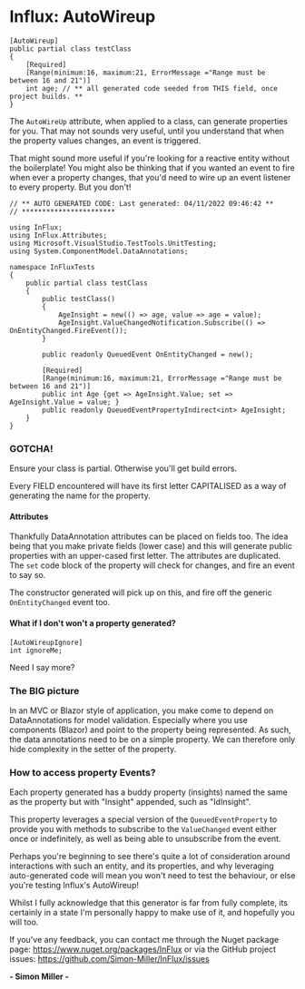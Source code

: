 ﻿# Influx: AutoWireup

```
[AutoWireup]
public partial class testClass
{
    [Required]
    [Range(minimum:16, maximum:21, ErrorMessage ="Range must be between 16 and 21")]
    int age; // ** all generated code seeded from THIS field, once project builds. **
}
```

The ```AutoWireUp``` attribute, when applied to a class, can generate properties for you.
That may not sounds very useful, until you understand that when the property values changes,
an event is triggered.

That might sound more useful if you're looking for a reactive entity without the boilerplate!
You might also be thinking that if you wanted an event to fire when ever a property changes,
that you'd need to wire up an event listener to every property.
But you don't!

```
// ** AUTO GENERATED CODE: Last generated: 04/11/2022 09:46:42 **
// ***********************

using InFlux;
using InFlux.Attributes;
using Microsoft.VisualStudio.TestTools.UnitTesting;
using System.ComponentModel.DataAnnotations;

namespace InFluxTests 
{
	public partial class testClass
	{
		public testClass()
		{
			AgeInsight = new(() => age, value => age = value);
			AgeInsight.ValueChangedNotification.Subscribe(() => OnEntityChanged.FireEvent());
		}

		public readonly QueuedEvent OnEntityChanged = new();

		[Required]
		[Range(minimum:16, maximum:21, ErrorMessage ="Range must be between 16 and 21")]
		public int Age {get => AgeInsight.Value; set => AgeInsight.Value = value; }
		public readonly QueuedEventPropertyIndirect<int> AgeInsight;
	}
}
```

### GOTCHA!
Ensure your class is partial.  Otherwise you'll get build errors.

Every FIELD encountered will have its first letter CAPITALISED as a way of generating
the name for the property.

#### Attributes
Thankfully DataAnnotation attributes can be placed on fields too.
The idea being that you make private fields (lower case) and this will generate public
properties with an upper-cased first letter.  The attributes are duplicated. 
The ```set``` code block of the property will check for changes, and fire an event to say so.

The constructor generated will pick up on this, and fire off the generic ```OnEntityChanged```
event too.  

#### What if I don't won't a property generated?

```
[AutoWireupIgnore]
int ignoreMe;
```

Need I say more?

### The BIG picture

In an MVC or Blazor style of application, you make come to depend on DataAnnotations for
model validation.  Especially where you use components (Blazor) and point to the property
being represented.  As such, the data annotations need to be on a simple property.
We can therefore only hide complexity in the setter of the property.

### How to access property Events?

Each property generated has a buddy property (insights) named the same as the property but
with "Insight" appended, such as "IdInsight".

This property leverages a special version of the ```QueuedEventProperty``` to provide you
with methods to subscribe to the ```ValueChanged``` event either once or indefinitely, as
well as being able to unsubscribe from the event.

Perhaps you're beginning to see there's quite a lot of consideration around interactions with 
such an entity, and its properties, and why leveraging auto-generated code will mean you
won't need to test the behaviour, or else you're testing Influx's AutoWireup!

Whilst I fully acknowledge that this generator is far from fully complete, its certainly
in a state I'm personally happy to make use of it, and hopefully you will too.

If you've any feedback, you can contact me through the Nuget package page: 
https://www.nuget.org/packages/InFlux
or via the GitHub project issues: 
https://github.com/Simon-Miller/InFlux/issues


**&hyphen; Simon Miller  &hyphen;**